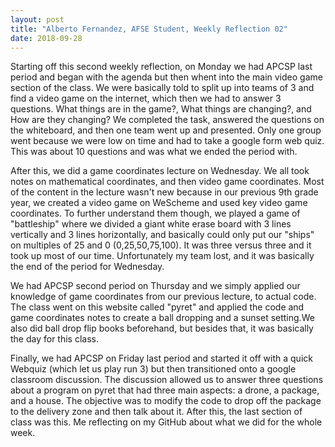 ```yaml
---
layout: post
title: "Alberto Fernandez, AFSE Student, Weekly Reflection 02"
date: 2018-09-28
---
```


Starting off this second weekly reflection, on Monday we had APCSP last period and began with the agenda but then whent into the main 
video game section of the class. We were basically told to split up into teams of 3 and find a video game on the internet, which then 
we had to answer 3 questions. What things are in the game?, What things are changing?, and How are they changing? We completed the task, 
answered the questions on the whiteboard, and then one team went up and presented. Only one group went because we were low on time and 
had to take a google form web quiz. This was about 10 questions and was what we ended the period with.

After this, we did a game coordinates lecture on Wednesday. We all took notes on mathematical coordinates, and then video game coordinates. Most of the content in the lecture wasn't new because in our previous 9th grade year, we created a video game on WeScheme and used key video game coordinates. To further understand them though, we played a game of "battleship" where we divided a giant white erase board with 3 lines vertically and 3 lines horizontally, and basically could only put our "ships" on multiples of 25 and 0 (0,25,50,75,100). It was three versus three and it took up most of our time. Unfortunately my team lost, and it was basically the end of the period for Wednesday.

We had APCSP second period on Thursday and we simply applied our knowledge of game coordinates from our previous lecture, to actual code. The class went on this website called "pyret" and applied the code and game coordinates notes to create a ball dropping and a sunset setting.We also did ball drop flip books beforehand, but besides that, it was basically the day for this class.

Finally, we had APCSP on Friday last period and started it off with a quick Webquiz (which let us play run 3) but then transitioned onto a google classroom discussion. The discussion allowed us to answer three questions about a program on pyret that had three main aspects: a drone, a package, and a house. The objective was to modify the code to drop off the package to the delivery zone and then talk about it. After this, the last section of class was this. Me reflecting on my GitHub about what we did for the whole week.
